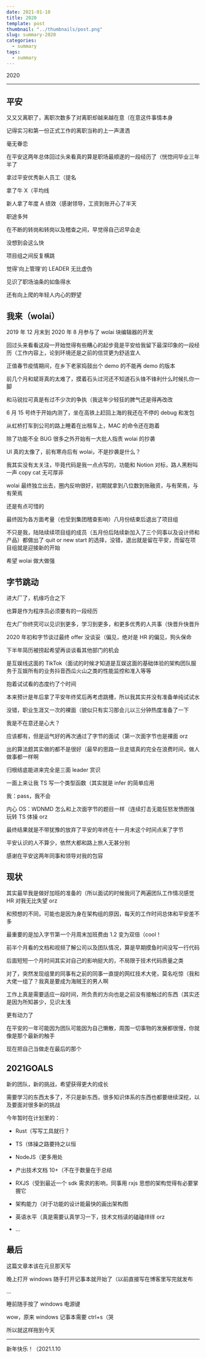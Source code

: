 ```yaml
---
date: 2021-01-10
title: 2020
template: post
thumbnail: "../thumbnails/post.png"
slug: summary-2020
categories:
  - summary
tags:
  - summary
---
```


2020

---

## 平安

又又又离职了，离职次数多了对离职却越来越在意（在意这件事情本身

记得实习和第一份正式工作的离职当称的上一声潇洒

毫无眷恋

在平安这两年总体回过头来看真的算是职场最顺遂的一段经历了（恍惚间毕业三年半了

拿过平安优秀新人员工（提名

拿了牛 X（平均线

新人拿了年度 A 绩效（感谢领导，工资到账开心了半天

职途多舛

在不断的转岗和转岗以及稽查之间，早觉得自己迟早会走

没想到会这么快

项目组之间反复横跳

觉得'向上管理'的 LEADER 无比虚伪

见识了职场油条的如鱼得水

还有向上爬的年轻人内心的野望

## 我来（wolai）

2019 年 12 月末到 2020 年 8 月参与了 wolai 块编辑器的开发

回过头来看看这段一开始觉得有些糟心的起步竟是平安给我留下最深印象的一段经历（工作内容上，论到环境还是之前的信贷更为舒适宜人

正值春节疫情期间，在乡下老家捣鼓出个 demo 的不能再 demo 的版本

前几个月和斌哥真的太难了，摸着石头过河还不知道石头锋不锋利什么时候扎你一脚

和马锐拉可真是有过不少次的争执（我这年少轻狂的脾气还是得再改改

6 月 15 号终于开始内测了，坐在高铁上赶回上海的我还在不停的 debug 和发包

从虹桥打车到公司的路上睡着在出租车上，MAC 的命令还在跑着

除了功能不全 BUG 很多之外开始有一大批人指责 wolai 的抄袭

UI 真的太像了，前有寒舟后有 wolai，不是抄袭是什么？

我其实没有太关注，毕竟代码是我一点点写的，功能和 Notion 对标，路人黑粉叫一声 copy cat 无可厚非

wolai 最终独立出去，圈内反响很好，初期就拿到八位数到账融资，与有荣焉，与有荣焉

还是有点可惜的

最终因为各方面考量（也受到集团稽查影响）八月份结束后退出了项目组

不只是我，陆陆续续项目组的成员（五月份后陆续新加入了三个同事以及设计师和产品）都做出了 quit or new start 的选择，没错，退出就是留在平安，而留在项目组就是迎接新的开始

希望 wolai 做大做强

## 字节跳动

进大厂了，机缘巧合之下

也算是作为程序员必须要有的一段经历

在大厂你终究可以见识到更多，学习到更多，和更多优秀的人共事（快晋升快晋升

2020 年初和字节谈过最终 offer 没谈妥（偏见，绝对是 HR 的偏见，狗头保命

下半年简历被捞起希望再谈谈看其他部门的机会

是互娱线这面的 TikTok（面试的时候才知道是互娱这面的基础体验的架构团队服务于互娱所有的业务抖音西瓜火山之类的性能监控和准入等等

抱着试试看的态度约了个时间

本来预计是年后拿了平安年终奖后再考虑跳槽，所以我其实并没有准备单纯试试水

没错，职业生涯又一次的裸面（貌似只有实习那会儿以三分钟热度准备了一下

我是不在意还是心大？

应该都有，但是运气好的再次通过了字节的面试（第一次面字节也是裸面 orz

出的算法题其实做的都不是很好（最早的思路一旦走错真的完全在浪费时间，做人做事都一样啊

归根结底能进来完全是三面 leader 赏识

一面上来让我 TS 写一个类型函数（其实就是 infer 的简单应用

我：pass，我不会

内心 OS：WDNMD 怎么和上次面字节的题目一样（连续打击无能狂怒发愤图强玩转 TS 体操 orz

最终结果就是不带犹豫的放弃了平安的年终在十一月末这个时间点来了字节

平安认识的人不算少，依然大都和路上旅人无甚分别

感谢在平安这两年同事和领导对我的包容

## 现状

其实最早我是做好加班的准备的（所以面试的时候我问了两遍团队工作情况感觉 HR 对我无比失望 orz

和预想的不同，可能也是因为身在架构组的原因，每天的工作时间总体和平安差不多

最重要的是加入字节第一个月周末加班费由 1.2 变为双倍（cool！

前半个月看的文档和视频了解公司以及团队情况，算是早期摸鱼时间没写一行代码

后面短短一个月时间其实对自己的影响挺大的，不局限于技术代码质量之类

对了，突然发现组里的同事有之前的同事一直提的网红技术大佬，莫名吃惊（我和大佬一组了？我真是要成为海贼王的男人啊

工作上真是需要适应一段时间，所负责的方向也是之前没有接触过的东西（其实还是因为所知甚少，见识太浅

更有动力了

在平安的一年可能因为团队可能因为自己懒散，周围一切事物的发展都很慢，你就像是那个最新的触手

现在把自己当做走在最后的那个

## 2021GOALS

新的团队，新的挑战，希望获得更大的成长

需要学习的东西太多了，不只是新东西，很多知识体系的东西也都要继续深挖，以及要面对很多新的挑战

今年暂时在计划里的：

- Rust（写写工具就行？

- TS（体操之路要持之以恒

- NodeJS（更多用处

- 产出技术文档 10+（不在于数量在于总结

- RXJS（受到最近一个 sdk 需求的影响，同事用 rxjs 思想的架构觉得有必要掌握它

- 架构能力（对于功能的设计能最快的画出架构图

- 英语水平（真是需要认真学习一下，技术文档读的磕磕绊绊 orz

- ...

## 最后

这篇文章本该在元旦那天写

晚上打开 windows 随手打开记事本就开始了（以前直接写在博客里写完就发布

...

睡前随手按了 windows 电源键

wow，原来 windows 记事本需要 ctrl+s（哭

所以就这样拖到今天

---

新年快乐！（2021.1.10
